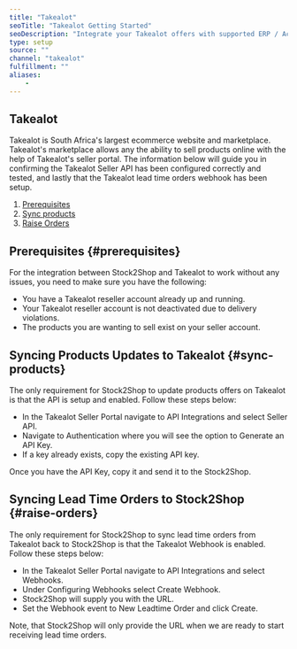 ```yaml
---
title: "Takealot"
seoTitle: "Takealot Getting Started"
seoDescription: "Integrate your Takealot offers with supported ERP / Accounting Systems and 3rd Party Logistics services through Stock2Shop"
type: setup
source: ""
channel: "takealot"
fulfillment: ""
aliases:
    - 
---
```


## Takealot
Takealot is South Africa's largest ecommerce website and marketplace. Takealot's marketplace allows any the ability to sell products online with the help of Takealot's seller portal.
The information below will guide you in confirming the Takealot Seller API has been configured correctly and tested, 
and lastly that the Takealot lead time orders webhook has been setup. 

1. [Prerequisites](#prerequisites) 
2. [Sync products](#sync-products) 
3. [Raise Orders](#raise-orders) 

## Prerequisites {#prerequisites}
For the integration between Stock2Shop and Takealot to work without any issues, you need to make sure you have the following:

- You have a Takealot reseller account already up and running.
- Your Takealot reseller account is not deactivated due to delivery violations.
- The products you are wanting to sell exist on your seller account.

## Syncing Products Updates to Takealot {#sync-products}
The only requirement for Stock2Shop to update products offers on Takealot is that the API is setup and enabled. Follow these steps below:

- In the Takealot Seller Portal navigate to API Integrations and select Seller API.
- Navigate to Authentication where you will see the option to Generate an API Key.
- If a key already exists, copy the existing API key.

Once you have the API Key, copy it and send it to the Stock2Shop.

## Syncing Lead Time Orders to Stock2Shop {#raise-orders}
The only requirement for Stock2Shop to sync lead time orders from Takealot back to Stock2Shop is that the Takealot Webhook is enabled. Follow these steps below:

- In the Takealot Seller Portal navigate to API Integrations and select Webhooks.
- Under Configuring Webhooks select Create Webhook.
- Stock2Shop will supply you with the URL.
- Set the Webhook event to New Leadtime Order and click Create.

Note, that Stock2Shop will only provide the URL when we are ready to start receiving lead time orders.
